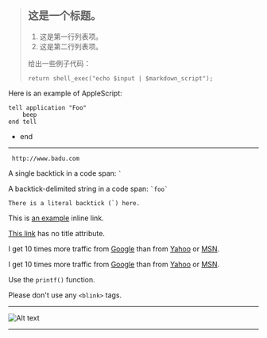 > ## 这是一个标题。
> 
> 1.   这是第一行列表项。
> 2.   这是第二行列表项。
> 
> 给出一些例子代码：
>
>     return shell_exec("echo $input | $markdown_script");

Here is an example of AppleScript:

    tell application "Foo"
        beep
    end tell
+ end

---
	 http://www.badu.com

A single backtick in a code span: `` ` ``

A backtick-delimited string in a code span: `` `foo` ``

 ``There is a literal backtick (`) here.``

This is [an example](http://example.com/ "Title") inline link.

[This link](http://example.net/) has no title attribute.

I get 10 times more traffic from [Google][] than from
[Yahoo][] or [MSN][].

  [google]: http://google.com/        "Google"
  [yahoo]:  http://search.yahoo.com/  "Yahoo Search"
  [msn]:    http://search.msn.com/    "MSN Search"
  
I get 10 times more traffic from [Google](http://google.com/ "Google")
than from [Yahoo](http://search.yahoo.com/ "Yahoo Search") or
[MSN](http://search.msn.com/ "MSN Search").

Use the `printf()` function.

Please don't use any `<blink>` tags.

---

![Alt text](http://a.disquscdn.com/uploads/users/2346/4525/avatar92.jpg?1381996199)

---
